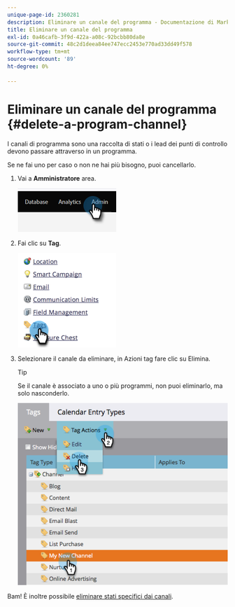 ```yaml
---
unique-page-id: 2360281
description: Eliminare un canale del programma - Documentazione di Marketo - Documentazione del prodotto
title: Eliminare un canale del programma
exl-id: 0a46cafb-3f9d-422a-a08c-92bcbb80da8e
source-git-commit: 48c2d1deea84ee747ecc2453e770ad33dd49f578
workflow-type: tm+mt
source-wordcount: '89'
ht-degree: 0%

---
```


# Eliminare un canale del programma {#delete-a-program-channel}

I canali di programma sono una raccolta di stati o i lead dei punti di controllo devono passare attraverso in un programma.

Se ne fai uno per caso o non ne hai più bisogno, puoi cancellarlo.

1. Vai a **Amministratore** area.

   ![](assets/delete-a-program-channel-1.png)

1. Fai clic su **Tag**.

   ![](assets/delete-a-program-channel-2.png)

1. Selezionare il canale da eliminare, in Azioni tag fare clic su Elimina.

   >[!TIP]
   >
   >Se il canale è associato a uno o più programmi, non puoi eliminarlo, ma solo nasconderlo.

   ![](assets/delete-a-program-channel-3.png)

Bam! È inoltre possibile [eliminare stati specifici dai canali](/help/marketo/product-docs/administration/tags/delete-a-program-status-from-a-program-channel.md).
